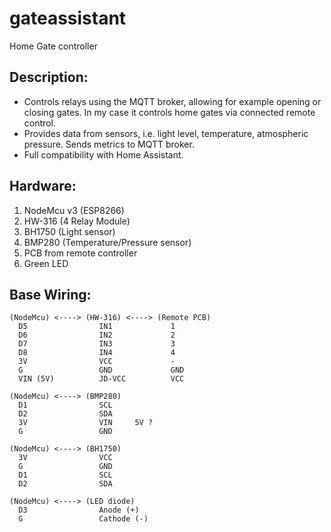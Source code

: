 # gateassistant
Home Gate controller

## Description:
- Controls relays using the MQTT broker, allowing for example opening or closing gates.
  In my case it controls home gates via connected remote control.
- Provides data from sensors, i.e. light level, temperature, atmospheric pressure.
  Sends metrics to MQTT broker.
- Full compatibility with Home Assistant.

## Hardware:
1. NodeMcu v3 (ESP8266)
2. HW-316 (4 Relay Module)
3. BH1750 (Light sensor)
4. BMP280 (Temperature/Pressure sensor)
5. PCB from remote controller
6. Green LED


## Base Wiring:
```
(NodeMcu) <----> (HW-316) <----> (Remote PCB)
  D5                IN1             1
  D6                IN2             2
  D7                IN3             3
  D8                IN4             4
  3V                VCC             -
  G                 GND             GND
  VIN (5V)          JD-VCC          VCC

(NodeMcu) <----> (BMP280)
  D1                SCL
  D2                SDA
  3V                VIN     5V ?
  G                 GND

(NodeMcu) <----> (BH1750)
  3V                VCC
  G                 GND
  D1                SCL
  D2                SDA

(NodeMcu) <----> (LED diode)
  D3                Anode (+)
  G                 Cathode (-)


```

